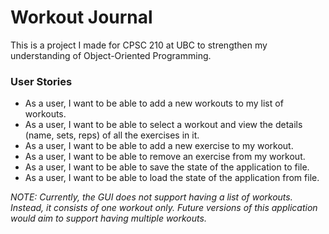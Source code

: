 # Workout Journal

This is a project I made for CPSC 210 at UBC to strengthen my understanding of Object-Oriented Programming.

### User Stories


- As a user, I want to be able to add a new workouts to my list of workouts.
- As a user, I want to be able to select a workout and view the details (name, sets, reps) of all the exercises in it.
- As a user, I want to be able to add a new exercise to my workout.
- As a user, I want to be able to remove an exercise from my workout.
- As a user, I want to be able to save the state of the application to file.
- As a user, I want to be able to load the state of the application from file.


*NOTE: Currently, the GUI does not support having a list of workouts. Instead, it consists of one workout only. 
Future versions of this application would aim to support having multiple workouts.*
